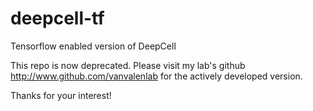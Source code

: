 # deepcell-tf
Tensorflow enabled version of DeepCell

This repo is now deprecated. Please visit my lab's github http://www.github.com/vanvalenlab for the actively developed version. 

Thanks for your interest!
